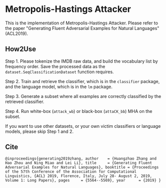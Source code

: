 # Metropolis-Hastings Attacker

This is the implementation of Metropolis-Hastings Attacker. Please refer to the paper "Generating Fluent Adversarial Examples for Natural Languages" (ACL2019).

## How2Use

Step 1. Please tokenize the IMDB raw data, and build the vocabulary list by frequency order. Save the processed data as the `dataset.SeqClassificationDataset` function requires.

Step 2. Train and retrieve the classifier, which is in the `classifier` package, and the language model, which is in the `lm` package.

Step 3. Generate a subset where all examples are correctly classified by the retrieved classifier.

Step 4. Run white-box (`attack_wb`) or black-box (`attaCK_bb`) MHA on the subset.

If you want to use other datasets, or your own victim classifiers or language models, please skip Step 1 and 2.

## Cite

``
@inproceedings{generating2019zhang,
  author    = {Huangzhao Zhang and
               Hao Zhou and
               Ning Miao and
               Lei Li},
  title     = {Generating Fluent Adversarial Examples for Natural Languages},
  booktitle = {Proceedings of the 57th Conference of the Association for Computational
               Linguistics, {ACL} 2019, Florence, Italy, July 28- August 2, 2019,
               Volume 1: Long Papers},
  pages     = {5564--5569},
  year      = {2019}
}
``
